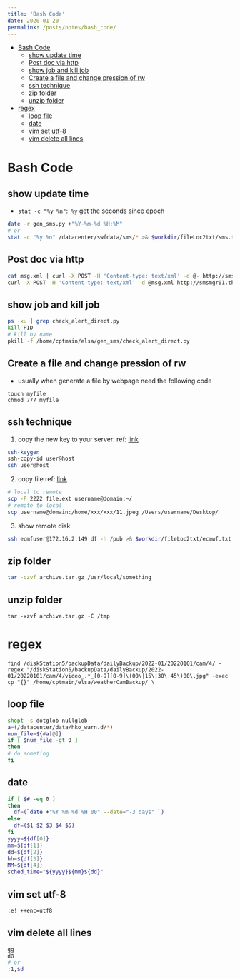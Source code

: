 ```yaml
---
title: 'Bash Code'
date: 2020-01-20
permalink: /posts/notes/bash_code/
---
```

- [Bash Code](#bash-code)
  - [show update time](#show-update-time)
  - [Post doc via http](#post-doc-via-http)
  - [show job and kill job](#show-job-and-kill-job)
  - [Create a file and change pression of rw](#create-a-file-and-change-pression-of-rw)
  - [ssh technique](#ssh-technique)
  - [zip folder](#zip-folder)
  - [unzip folder](#unzip-folder)
- [regex](#regex)
  - [loop file](#loop-file)
  - [date](#date)
  - [vim set utf-8](#vim-set-utf-8)
  - [vim delete all lines](#vim-delete-all-lines)

# Bash Code
## show update time
- ```stat -c "%y %n"```:``` %y``` get the seconds since epoch

```bash
date -r gen_sms.py +"%Y-%m-%d %H:%M"
# or 
stat -c "%y %n" /datacenter/swfdata/sms/* >& $workdir/fileLoc2txt/sms.txt
```
## Post doc via http 
```bash
cat msg.xml | curl -X POST -H 'Content-type: text/xml' -d @- http://smsmgr01.three.com.mo/servlet/_xml
curl -X POST -H 'Content-type: text/xml' -d @msg.xml http://smsmgr01.three.com.mo/servlet/_xml
```

## show job and kill job
```bash
ps -xu | grep check_alert_direct.py
kill PID
# kill by name
pkill -f /home/cptmain/elsa/gen_sms/check_alert_direct.py
```

## Create a file and change pression of rw
- usually when generate a file by webpage need the following code
```
touch myfile
chmod 777 myfile
```

## ssh technique

1. copy the new key to your server:
ref: [link](https://askubuntu.com/questions/46930/how-can-i-set-up-password-less-ssh-login)
```bash
ssh-keygen
ssh-copy-id user@host
ssh user@host
```

2. copy file
ref: [link](https://unix.stackexchange.com/questions/115560/use-scp-to-transfer-a-file-from-local-directory-x-to-remote-directory-y)
```bash
# local to remote
scp -P 2222 file.ext username@domain:~/ 
# remote to local
scp username@domain:/home/xxx/xxx/11.jpeg /Users/username/Desktop/  
```
3. show remote disk
```bash
ssh ecmfuser@172.16.2.149 df -h /pub >& $workdir/fileLoc2txt/ecmwf.txt
```

## zip folder
```bash
tar -czvf archive.tar.gz /usr/local/something
```

## unzip folder


```
tar -xzvf archive.tar.gz -C /tmp
```

#  regex

```
find /diskStation5/backupData/dailyBackup/2022-01/20220101/cam/4/ -regex "/diskStation5/backupData/dailyBackup/2022-01/20220101/cam/4/video_.*_[0-9][0-9]\(00\|15\|30\|45\)00\.jpg" -exec cp "{}" /home/cptmain/elsa/weatherCamBackup/ \
```


## loop file
```bash
shopt -s dotglob nullglob
a=(/datacenter/data/hko_warn.d/*)
num_file=${#a[@]}
if [ $num_file -gt 0 ]
then
# do someting
fi
```

## date
```bash
if [ $# -eq 0 ]
then
  df=(`date +"%Y %m %d %H 00" --date="-3 days" `)
else
  df=($1 $2 $3 $4 $5)
fi
yyyy=${df[0]}
mm=${df[1]}
dd=${df[2]}
hh=${df[3]}
MM=${df[4]}
sched_time="${yyyy}${mm}${dd}"
```

## vim set utf-8
```bash
:e! ++enc=utf8
```

## vim delete all lines
```bash
gg
dG
# or
:1,$d
```

